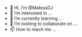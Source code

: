 - 👋 Hi, I’m @MatessDJ
- 👀 I’m interested in ...
- 🌱 I’m currently learning ...
- 💞️ I’m looking to collaborate on ...
- 📫 How to reach me ...

<!---
MatessDJ/MatessDJ is a ✨ special ✨ repository because its `README.md` (this file) appears on your GitHub profile.
You can click the Preview link to take a look at your changes.
--->
